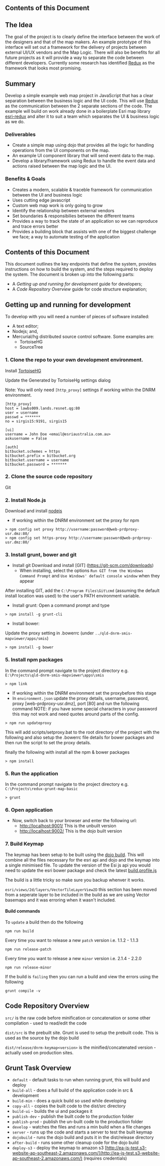 ## Contents of this Document

## The Idea

The goal of the project is to clearly define the interface between the work of the designers and that of the map makers.  An example prototype of this interface will set out a framework for the delivery of projects between external UI/UX vendors and the Map Logic. 
There will also be benefits for all future projects as it will provide a way to separate the code between different developers. Currently some research has identified [Redux](http://redux.js.org/) as the framework that looks most promising.


## Summary

Develop a simple example web map project in JavaScript that has a clear separation between the business logic and the UI code. This will use [Redux](http://redux.js.org/) as the communication between the 2 separate sections of the code. The example will build on work already done in a boilerplate Esri map library [esri-redux](https://github.com/reactjs/redux) and alter it to suit a team which separates the UI & business logic as we do.

### Deliverables

+ Create a simple map using dojo that provides all the logic for handling operations from the UI components on the map.  
+ An example UI component library that will send event data to the map.
+ Develop a library/framework using Redux to handle the event data and actions raised between the map logic and the UI.


### Benefits & Goals

+ Creates a modern, scalable & traceble framework for communication
  between the UI and business logic
+ Uses cutting edge javascript
+ Custom web map work is only going to grow
+ Identify the relationship between external vendors
+ Set boundaries & responsibilies between the different teams
+ Provides a way to track the state of an application so we can
  reproduce and trace errors better
+ Provides a building block that assists with one of the biggest
  challenge we face; a way to automate testing of the application


## Contents of this Document

This document outlines the key endpoints that define the system,
provides instructions on how to build the system, and the steps
required to deploy the system.  The document is broken up into the
following parts:

+ A _Getting up and running for development_ guide for developers;
+ A _Code Repository Overview_ guide for code structure explanation;

## Getting up and running for development

To develop with you will need a number of pieces of software
installed:

* A text editor;
* Nodejs; and, 
* Mercurial/hg distributed source control software.  Some examples
  are:
  + TortoiseHG
  + SourceTree

### 1. Clone the repo to your own development environment.

Install [TortoiseHG](http://tortoisehg.bitbucket.org/)

Update the Generated by TortoiseHg settings dialog
 
Note: You will only need `[http_proxy]` settings if working within the
DNRM environment.

```shell-session
[http_proxy]
host = lawbs009.lands.resnet.qg:80
user = username
passwd = *******
no = sirgis15:9191, sirgis15

[ui]
username = John Doe <email@esriaustralia.com.au>
askusername = False

[auth]
bitbucket.schemes = https
bitbucket.prefix = bitbucket.org
bitbucket.username = username
bitbucket.password = *******
```

### 2. Clone the source code repository

Git

### 2. Install Node.js

Download and install [nodejs](https://nodejs.org/en/download/)

* If working within the DNRM environment set the proxy for npm
```shell-session
> npm config set proxy http://username:password@web-prdproxy-usr.dmz:80/
> npm config set https-proxy http://username:password@web-prdproxy-usr.dmz:80/
```

### 3. Install grunt, bower and git

* Install git
Download and install [GIT] (https://git-scm.com/downloads)
  + When installing, select the options `Run GIT from the Windows Command Prompt` and `Use Windows' default console window` when they appear

After installing GIT, add the `C:\Program Files\Git\cmd` (assuming the default install location was used) to the user's PATH environment variable.

* Install grunt:
Open a command prompt and type

```shell-session
> npm install -g grunt-cli
```

* Install bower:

Update the proxy setting in .bowerrc (under `../qld-dnrm-smis-mapviewer/apps/smis`)

```shell-session
> npm install -g bower
```

### 5. Install npm packages

In the command prompt navigate to the project directory e.g.
`E:\Projects\qld-dnrm-smis-mapviewer\apps\smis`

```shell-session
> npm link
```

* If working within the DNRM environment set the proxybefore this stage
* In `environment.json` update the proxy details, username, password, proxy [web-prdproxy-usr.dmz], port [80] and run the following command
NOTE: if you have some special characters in your password this may not work and need quotes around parts of the config. 
```
> npm run updateproxy
```
This will add scripts/setproxy.bat to the root directory of the project with the following
and also setup the .bowerrc file details for bower packages
and then run the script to set the proxy details.

finally the following with install all the npm & bower packages

```shell-session
> npm install
```


### 5. Run the application

In the command prompt navigate to the project directory e.g.
`C:\Projects\redux-grunt-map-basic`

```shell-session
> grunt
```

### 6. Open application

* Now, switch back to your browser and enter the following url:
    + [http://localhost:9001/](http://localhost:9001/) This is the unbuilt version
    + [http://localhost:9002/](http://localhost:9002/) This is the dojo built version

### 7. Build Keymap

The keymap has been setup to be built using the [dojo build](https://developers.arcgis.com/javascript/latest/guide/using-bower/index.html#build-dojo). This will combine all the files necessary for the esri api and dojo and the keymap into a single minimised file. 
To update the version of the Esi js api you would need to update the esri bower package and check the latest [build.profile.js](https://github.com/Esri/jsapi-resources/tree/master/4.x/bower/dojo) 

The build is a little tricky so make sure you backup whenver it works. 

`esri/views/2d/layers/VectorTileLayerView2D` this section has been moved from a seperate layer to be included in the build as we are using Vector basemaps and it was erroring when it wasn't included.

#### Build commands

To `update` a build then do the following
```shell-session
npm run build
```

Every time you want to release a new `patch` version i.e. 1.1.2 - 1.1.3
```shell-session
npm run release-patch
``` 

Every time you want to release a new `minor` version i.e. 2.1.4 - 2.2.0
```shell-session
npm run release-minor
``` 

If the build is `failing` then you can run a build and view the errors using the following 
```shell-session
grunt compile -v
```

## Code Repository Overview

`src/` is the raw code before minification or concatenation or some other compilation - used to read/edit the code

`dist/src` is the prebuilt site. Grunt is used to setup the prebuilt code. This is used as the source by the dojo build

`dist/release/dnrm-keymap<version>` is the minified/concatenated version - actually used on production sites.


## Grunt Task Overview
+ `default` - default tasks to run when running grunt, this will build and deploy
+ `build-all` - does a full build of the application code in src & development
+ `build-min` - does a quick build so used while developing
+ `copy-all` - copies the built code to the dist/src directory
+ `build-ui` - builds the ui and packages it
+ `publish-dev` - publish the built code to the production folder
+ `publish-prod` - publish the un-built code to the production folder
+ `develop` - watches the files and runs a min build when a file changes
+ `server` - runs up the code and starts a server to test the built keymap
+ `dojobuild` - runs the dojo build and puts it in the dist/release directory
+ `after-build` - runs some other cleanup code for the dojo build
+ `deploy-s3` - deploy the keymap to amazon s3 [http://ea-js-test.s3-website-ap-southeast-2.amazonaws.com/](http://ea-js-test.s3-website-ap-southeast-2.amazonaws.com/) (requires credentials)

